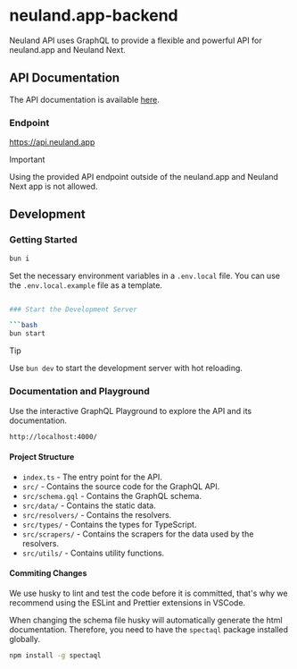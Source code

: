 # neuland.app-backend

Neuland API uses GraphQL to provide a flexible and powerful API for neuland.app and Neuland Next.

## API Documentation

The API documentation is available [here](https://neuland-ingolstadt.github.io/neuland.app-backend/).

### Endpoint

https://api.neuland.app

> [!IMPORTANT]
> Using the provided API endpoint outside of the neuland.app and Neuland Next app is not allowed.

## Development

### Getting Started

```bash
bun i
```

Set the necessary environment variables in a `.env.local` file.
You can use the `.env.local.example` file as a template.

````bash

### Start the Development Server

```bash
bun start
````

> [!TIP]
> Use `bun dev` to start the development server with hot reloading.

### Documentation and Playground

Use the interactive GraphQL Playground to explore the API and its documentation.

```bash
http://localhost:4000/
```

#### Project Structure

-   `index.ts` - The entry point for the API.
-   `src/` - Contains the source code for the GraphQL API.
-   `src/schema.gql` - Contains the GraphQL schema.
-   `src/data/` - Contains the static data.
-   `src/resolvers/` - Contains the resolvers.
-   `src/types/` - Contains the types for TypeScript.
-   `src/scrapers/` - Contains the scrapers for the data used by the resolvers.
-   `src/utils/` - Contains utility functions.

#### Commiting Changes

We use husky to lint and test the code before it is committed, that's why we recommend using the ESLint and Prettier extensions in VSCode.

When changing the schema file husky will automatically generate the html documentation. Therefore, you need to have the `spectaql` package installed globally.

```bash
npm install -g spectaql
```

